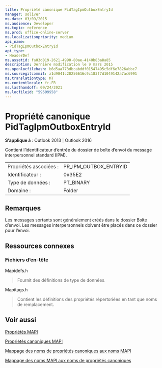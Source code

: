 ```yaml
---
title: Propriété canonique PidTagIpmOutboxEntryId
manager: soliver
ms.date: 03/09/2015
ms.audience: Developer
ms.topic: reference
ms.prod: office-online-server
ms.localizationpriority: medium
api_name:
- PidTagIpmOutboxEntryId
api_type:
- HeaderDef
ms.assetid: fa03d819-2621-4990-80ae-4140b83a8a85
description: Dernière modification le 9 mars 2015
ms.openlocfilehash: b6d5aa773dbcabddf01547495c5df6e7826abbc7
ms.sourcegitcommit: a1d9041c20256616c9c183f7d1049142a7ac6991
ms.translationtype: MT
ms.contentlocale: fr-FR
ms.lasthandoff: 09/24/2021
ms.locfileid: "59599958"
---
```

# <a name="pidtagipmoutboxentryid-canonical-property"></a>Propriété canonique PidTagIpmOutboxEntryId

  
  
**S’applique à** : Outlook 2013 | Outlook 2016 
  
Contient l’identificateur d’entrée du dossier de boîte d’envoi du message interpersonnel standard (IPM). 
  
|||
|:-----|:-----|
|Propriétés associées :  <br/> |PR_IPM_OUTBOX_ENTRYID  <br/> |
|Identificateur :  <br/> |0x35E2  <br/> |
|Type de données :  <br/> |PT_BINARY  <br/> |
|Domaine :  <br/> |Folder  <br/> |
   
## <a name="remarks"></a>Remarques

Les messages sortants sont généralement créés dans le dossier Boîte d’envoi. Les messages interpersonnels doivent être placés dans ce dossier pour l’envoi. 
  
## <a name="related-resources"></a>Ressources connexes

### <a name="header-files"></a>Fichiers d’en-tête

Mapidefs.h
  
> Fournit des définitions de type de données.
    
Mapitags.h
  
> Contient les définitions des propriétés répertoriées en tant que noms de remplacement.
    
## <a name="see-also"></a>Voir aussi



[Propriétés MAPI](mapi-properties.md)
  
[Propriétés canoniques MAPI](mapi-canonical-properties.md)
  
[Mappage des noms de propriétés canoniques aux noms MAPI](mapping-canonical-property-names-to-mapi-names.md)
  
[Mappage des noms MAPI aux noms de propriétés canoniques](mapping-mapi-names-to-canonical-property-names.md)

